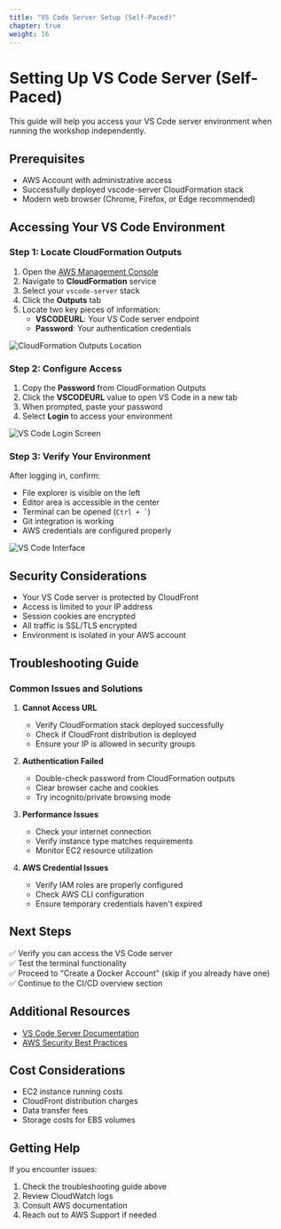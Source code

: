 ```yaml
---
title: "VS Code Server Setup (Self-Paced)"
chapter: true
weight: 16
---
```


# Setting Up VS Code Server (Self-Paced)

This guide will help you access your VS Code server environment when running the workshop independently.

## Prerequisites

- AWS Account with administrative access
- Successfully deployed vscode-server CloudFormation stack
- Modern web browser (Chrome, Firefox, or Edge recommended)

## Accessing Your VS Code Environment

### Step 1: Locate CloudFormation Outputs

1. Open the [AWS Management Console](https://console.aws.amazon.com)
2. Navigate to **CloudFormation** service
3. Select your `vscode-server` stack
4. Click the **Outputs** tab
5. Locate two key pieces of information:
   - **VSCODEURL**: Your VS Code server endpoint
   - **Password**: Your authentication credentials

![CloudFormation Outputs Location](/images/cloudformation-outputs.png)

### Step 2: Configure Access

1. Copy the **Password** from CloudFormation Outputs
2. Click the **VSCODEURL** value to open VS Code in a new tab
3. When prompted, paste your password
4. Select **Login** to access your environment

![VS Code Login Screen](/images/Vscode-server-login.png)

### Step 3: Verify Your Environment

After logging in, confirm:

- File explorer is visible on the left
- Editor area is accessible in the center
- Terminal can be opened (`` Ctrl + ` ``)
- Git integration is working
- AWS credentials are configured properly

![VS Code Interface](/images/Vscode-server-interface.png)

## Security Considerations

- Your VS Code server is protected by CloudFront
- Access is limited to your IP address
- Session cookies are encrypted
- All traffic is SSL/TLS encrypted
- Environment is isolated in your AWS account

## Troubleshooting Guide

### Common Issues and Solutions

1. **Cannot Access URL**
   - Verify CloudFormation stack deployed successfully
   - Check if CloudFront distribution is deployed
   - Ensure your IP is allowed in security groups

2. **Authentication Failed**
   - Double-check password from CloudFormation outputs
   - Clear browser cache and cookies
   - Try incognito/private browsing mode

3. **Performance Issues**
   - Check your internet connection
   - Verify instance type matches requirements
   - Monitor EC2 resource utilization

4. **AWS Credential Issues**
   - Verify IAM roles are properly configured
   - Check AWS CLI configuration
   - Ensure temporary credentials haven't expired

## Next Steps

✅ Verify you can access the VS Code server  
✅ Test the terminal functionality  
✅ Proceed to "Create a Docker Account" (skip if you already have one)  
✅ Continue to the CI/CD overview section

## Additional Resources

- [VS Code Server Documentation](https://code.visualstudio.com/docs/remote/vscode-server)
- [AWS Security Best Practices](https://aws.amazon.com/security/security-learning/)


## Cost Considerations
- EC2 instance running costs
- CloudFront distribution charges
- Data transfer fees
- Storage costs for EBS volumes

## Getting Help
If you encounter issues:
1. Check the troubleshooting guide above
2. Review CloudWatch logs
3. Consult AWS documentation
4. Reach out to AWS Support if needed